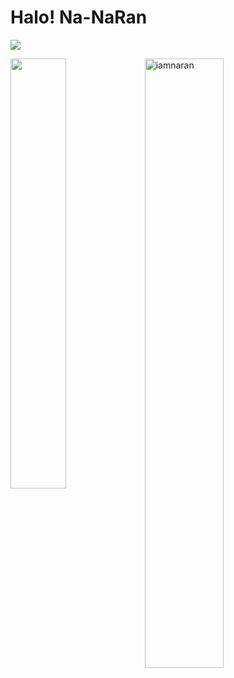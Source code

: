 # Halo! Na-NaRan 

![](https://komarev.com/ghpvc/?username=iamnaran&label=Visitors)

<a href="https://github.com/iamnaran/github-readme-stats"><img align="left" width="42%" src="https://github-readme-stats.vercel.app/api/top-langs/?username=iamnaran&layout=compact&theme=tokyonight" /></a>
<img width="50%" src="https://github-readme-streak-stats.herokuapp.com/?user=iamnaran&theme=tokyonight" alt="iamnaran" />
<br/>
